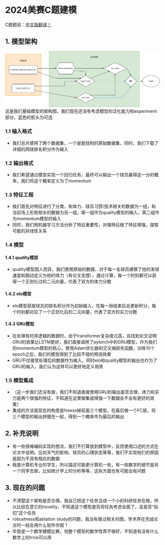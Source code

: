 # 2024美赛C题建模
C题题目：[中文版翻译！](https://www.zhihu.com/question/642162681/answer/3384360864)
## 1. 模型架构
![image1](./try.drawio.png)
这是我们基础模型的架构图，我们现在还没有考虑模型的泛化能力和experiment部分，蓝色的箭头为可选
### 1.1 输入格式
- 我们总共使用了两个数据集，一个是题目附的原始数据集，同时，我们下载了详细的网球排名积分作为输入

### 1.2 输出格式
- 我们希望通过模型实现一个回归任务，最终可以输出一个球员赢得这一分的概率，我们将这个概率定义为了momentum

### 1.3 特征工程
- 我们首先对特征进行了分类，和体力、球员习惯/技术相关的数据为一组，和当前场上形势相关的数据为另一组，第一组作为quality模型的输入，第二组作为momentum模型的输入
- 同时，我们用机器学习方法分析了特征重要性，对强特征做了特征增强，提取可能的非线性关系

### 1.4 模型
#### 1.4.1 quality模型
- quality模型因人而异，我们使用原始的数据，对于每一名球员建模了他的发球速度和跑动定义为他的体力（有论文支撑），通过计算，每一个时刻都可以获得一个正则化过的二元向量，代表了双方的体力分数

#### 1.4.2 elo模型
- elo模型获取球员的排名积分作为初始输入，在每一局结束后会更新积分，每个时刻都对应了一个正则化后的二元向量，代表了双方的实力分数

#### 1.4.3 GRU模型
- 在处理有时序逻辑的数据时，由于transformer复杂度过高，且找到论文证明GRU的效果比LSTM更好，我们直接调用了pytorch中的GRU模型，作为我们的momentum模型的核心，使用Adam优化器和交叉熵损失函数，训练10个epoch之后，我们的模型得到了比较不错的预测效果
- GRU不仅接受处理后的数据作为输入，同时elo和quality模型的输出也作为了GRU的输入，我们认为这样可以更好地定义局势

### 1.5 模型集成
- （这一步我们还没有做，我们不知道直接使用GRU的输出是否合理，体力和实力是两个很强的特征，不知道在这里做集成增强一下数据会不会有更好的效果）
- 集成的方法我现在的构思是freeze掉前面三个模型，在最后做一个FC层，将三个模型的输出拼接在一起，得到一个概率作为最后的输出

## 2. 补充说明
- 有一些很难编码实现的想法，我们不打算放到模型中，反而使用口述的方式在论文中说明。比如天气的影响、球员的心理状态等等，我们不实现他们的原因是因为不具有相应的数据
- 我是计算机专业的学生，所以描述可能更计算机一些，有一些数学的细节是另一个同学去做，比如统计学上的分析等等，这些方面也有可能会有问题

## 3. 现在的问题
- 不清楚这个架构是否合理，我自己把这个任务当成一个小的科研任务在做，所以比较在意它的novelty，不知道这个模型是否将任务考虑全面了，且是否“贴切”这个任务
- robustness和ablation study的问题，我没有做过相关的图，学术界在完成论文时一般会用什么软件作图？
- 毕竟是一个数学建模比赛，怕整个模型的数学性质不够好，不知道有没有什么数学上的trick可以用